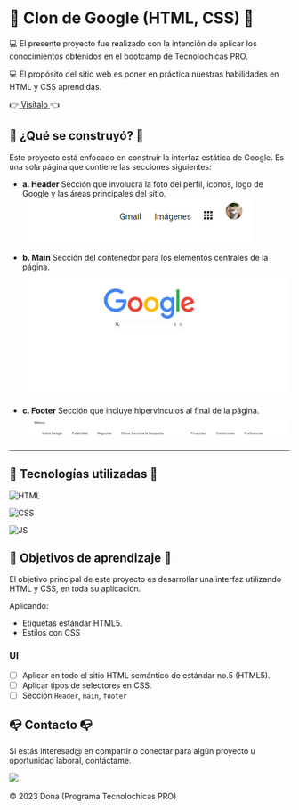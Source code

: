 # 📁 Clon de Google (HTML, CSS) 📁

💻 El presente proyecto fue realizado con la intención de aplicar los conocimientos obtenidos en el bootcamp de Tecnolochicas PRO.

💻 El propósito del sitio web es poner en práctica nuestras habilidades en HTML y CSS aprendidas.

 👉<a href="https://fluffy-cactus-2f704f.netlify.app/" class="Sitioweb">  Visítalo </a> 👈

## 🔨 ¿Qué se construyó? 🔨

Este proyecto está enfocado en construir la interfaz estática de Google.
Es una sola página que contiene las secciones siguientes:
  - **a. Header**
    Sección que involucra la foto del perfil, iconos, logo de Google y las áreas principales del sitio.
    ![Alt text](/asset/image.png)

  - **b. Main**
    Sección del contenedor para los elementos centrales de la página. 
    ![Alt text](/asset/image1.png)

  - **c. Footer**
    Sección que incluye hipervínculos al final de la página.
    ![Alt text](/asset/image2.png)

****
## 🔧 Tecnologías utilizadas 🔧

![HTML](https://img.shields.io/badge/html5%20-%23E34F26.svg?&style=for-the-badge&logo=html5&logoColor=white)

![CSS](https://img.shields.io/badge/css3%20-%231572B6.svg?&style=for-the-badge&logo=css3&logoColor=white)

![JS](https://img.shields.io/badge/javascript%20-%23323330.svg?&style=for-the-badge&logo=javascript&logoColor=%23F7DF1E)


## 🎯 Objetivos de aprendizaje 🎯

El objetivo principal de este proyecto es desarrollar una interfaz utilizando HTML y CSS, en toda su aplicación.

Aplicando:

- Etiquetas estándar HTML5.
- Estilos con CSS

### UI 
- [ ] Aplicar en todo el sitio HTML semántico de estándar no.5 (HTML5).
- [ ] Aplicar tipos de selectores en CSS.
- [ ] Sección `Header`, `main`, `footer`

## 📭 Contacto 📭
Si estás interesad@ en compartir o conectar para algún proyecto u oportunidad laboral, contáctame.

<a href="www.linkedin.com/in/moncayo-garcía-donayi-azucena-9564b3276"><img src="https://www.felberpr.com/wp-content/uploads/linkedin-logo.png" width="30"></img></a> 

© 2023 Dona (Programa Tecnolochicas PRO)
